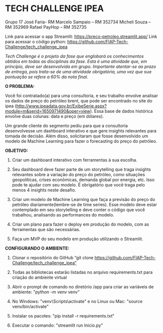 # TECH CHALLENGE IPEA

Grupo 17
José Faria- RM 
Marcelo Sampaio – RM 352734
Micheli Souza – RM 352969
Rafael PayHop – RM 352735

Link para acessar o app Streamlit: https://preco-petroleo.streamlit.app/
Link para acessar o código python: https://github.com/FIAP-Tech-Challenge/tech_challenge_ipea

_Tech Challenge é o projeto da fase que englobará os conhecimentos obtidos em todas as disciplinas da fase. Esta é uma atividade que, em princípio, deve ser desenvolvida em grupo. Importante atentar-se ao prazo de entrega, pois trata-se de uma atividade obrigatória, uma vez que sua pontuação se refere a 60% da nota final._

**O PROBLEMA:**

Você foi contratado(a) para uma consultoria, e seu trabalho envolve analisar os dados de preço do petróleo brent, que pode ser encontrado no site do ipea (http://www.ipeadata.gov.br/ExibeSerie.aspx?module=m&serid=1650971490&oper=view).
Essa base de dados histórica envolve duas colunas: data e preço (em dólares).

Um grande cliente do segmento pediu para que a consultoria desenvolvesse um dashboard interativo e que gere insights relevantes para tomada de decisão. Além disso, solicitaram que fosse desenvolvido um modelo de Machine Learning para fazer o forecasting do preço do petróleo.

**OBJETIVO:**

1. Criar um dashboard interativo com ferramentas à sua escolha.

2. Seu dashboard deve fazer parte de um storytelling que traga insights relevantes sobre a variação do preço do petróleo, como situações geopolíticas, crises econômicas, demanda global por energia, etc. Isso pode te ajudar com seu modelo. É obrigatório que você traga pelo menos 4 insights neste desafio.

3. Criar um modelo de Machine Learning que faça a previsão do preço do petróleo diariamente(lembre-se de time series). Esse modelo deve estar contemplado em seu storytelling e deve conter o código que você trabalhou, analisando as performances do modelo.

4. Criar um plano para fazer o deploy em produção do modelo, com as ferramentas que são necessárias.

5. Faça um MVP do seu modelo em produção utilizando o Streamlit.

**CONFIGURANDO O AMBIENTE:**

1. Clonar o repositório do GitHub “git clone https://github.com/FIAP-Tech-Challenge/tech_challenge_ipea”

2. Todas as bibliotecas estarão listadas no arquivo requirements.txt para criação do ambiente virtual

3. Abrir o prompt de comando no diretório /app para criar as variáveis de ambiente: "python -m venv venv"

4. No Windows: "venv\Scripts\activate" e no Linux ou Mac: "source venv/bin/activate"

5. Instalar os pacotes: "pip install -r requirements.txt"

6. Executar o comando: "streamlit run Inicio.py"
